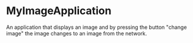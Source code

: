 # MyImageApplication

An application that displays an image and by pressing the button "change image" the image changes to an image from the network.
